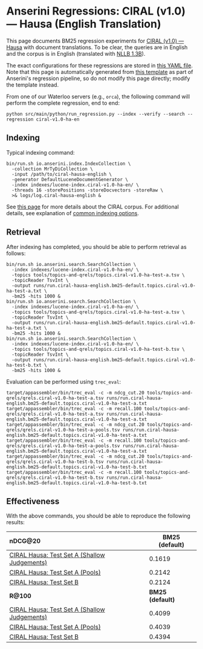 # Anserini Regressions: CIRAL (v1.0) &mdash; Hausa (English Translation)

This page documents BM25 regression experiments for [CIRAL (v1.0) &mdash; Hausa](https://github.com/ciralproject/ciral) with document translations. To be clear, the queries are in English and the corpus is in English (translated with [NLLB 1.3B](https://huggingface.co/facebook/nllb-200-1.3B)).

The exact configurations for these regressions are stored in [this YAML file](../../src/main/resources/regression/ciral-v1.0-ha-en.yaml).
Note that this page is automatically generated from [this template](../../src/main/resources/docgen/templates/ciral-v1.0-ha-en.template) as part of Anserini's regression pipeline, so do not modify this page directly; modify the template instead.

From one of our Waterloo servers (e.g., `orca`), the following command will perform the complete regression, end to end:

```
python src/main/python/run_regression.py --index --verify --search --regression ciral-v1.0-ha-en
```

## Indexing

Typical indexing command:

```
bin/run.sh io.anserini.index.IndexCollection \
  -collection MrTyDiCollection \
  -input /path/to/ciral-hausa-english \
  -generator DefaultLuceneDocumentGenerator \
  -index indexes/lucene-index.ciral-v1.0-ha-en/ \
  -threads 16 -storePositions -storeDocvectors -storeRaw \
  >& logs/log.ciral-hausa-english &
```

See [this page](https://github.com/ciralproject/ciral) for more details about the CIRAL corpus.
For additional details, see explanation of [common indexing options](../../docs/common-indexing-options.md).

## Retrieval

After indexing has completed, you should be able to perform retrieval as follows:

```
bin/run.sh io.anserini.search.SearchCollection \
  -index indexes/lucene-index.ciral-v1.0-ha-en/ \
  -topics tools/topics-and-qrels/topics.ciral-v1.0-ha-test-a.tsv \
  -topicReader TsvInt \
  -output runs/run.ciral-hausa-english.bm25-default.topics.ciral-v1.0-ha-test-a.txt \
  -bm25 -hits 1000 &
bin/run.sh io.anserini.search.SearchCollection \
  -index indexes/lucene-index.ciral-v1.0-ha-en/ \
  -topics tools/topics-and-qrels/topics.ciral-v1.0-ha-test-a.tsv \
  -topicReader TsvInt \
  -output runs/run.ciral-hausa-english.bm25-default.topics.ciral-v1.0-ha-test-a.txt \
  -bm25 -hits 1000 &
bin/run.sh io.anserini.search.SearchCollection \
  -index indexes/lucene-index.ciral-v1.0-ha-en/ \
  -topics tools/topics-and-qrels/topics.ciral-v1.0-ha-test-b.tsv \
  -topicReader TsvInt \
  -output runs/run.ciral-hausa-english.bm25-default.topics.ciral-v1.0-ha-test-b.txt \
  -bm25 -hits 1000 &
```

Evaluation can be performed using `trec_eval`:

```
target/appassembler/bin/trec_eval -c -m ndcg_cut.20 tools/topics-and-qrels/qrels.ciral-v1.0-ha-test-a.tsv runs/run.ciral-hausa-english.bm25-default.topics.ciral-v1.0-ha-test-a.txt
target/appassembler/bin/trec_eval -c -m recall.100 tools/topics-and-qrels/qrels.ciral-v1.0-ha-test-a.tsv runs/run.ciral-hausa-english.bm25-default.topics.ciral-v1.0-ha-test-a.txt
target/appassembler/bin/trec_eval -c -m ndcg_cut.20 tools/topics-and-qrels/qrels.ciral-v1.0-ha-test-a-pools.tsv runs/run.ciral-hausa-english.bm25-default.topics.ciral-v1.0-ha-test-a.txt
target/appassembler/bin/trec_eval -c -m recall.100 tools/topics-and-qrels/qrels.ciral-v1.0-ha-test-a-pools.tsv runs/run.ciral-hausa-english.bm25-default.topics.ciral-v1.0-ha-test-a.txt
target/appassembler/bin/trec_eval -c -m ndcg_cut.20 tools/topics-and-qrels/qrels.ciral-v1.0-ha-test-b.tsv runs/run.ciral-hausa-english.bm25-default.topics.ciral-v1.0-ha-test-b.txt
target/appassembler/bin/trec_eval -c -m recall.100 tools/topics-and-qrels/qrels.ciral-v1.0-ha-test-b.tsv runs/run.ciral-hausa-english.bm25-default.topics.ciral-v1.0-ha-test-b.txt
```

## Effectiveness

With the above commands, you should be able to reproduce the following results:

| **nDCG@20**                                                                                                  | **BM25 (default)**|
|:-------------------------------------------------------------------------------------------------------------|-----------|
| [CIRAL Hausa: Test Set A (Shallow Judgements)](https://huggingface.co/datasets/CIRAL/ciral)                  | 0.1619    |
| [CIRAL Hausa: Test Set A (Pools)](https://huggingface.co/datasets/CIRAL/ciral)                               | 0.2142    |
| [CIRAL Hausa: Test Set B](https://huggingface.co/datasets/CIRAL/ciral)                                       | 0.2124    |
| **R@100**                                                                                                    | **BM25 (default)**|
| [CIRAL Hausa: Test Set A (Shallow Judgements)](https://huggingface.co/datasets/CIRAL/ciral)                  | 0.4099    |
| [CIRAL Hausa: Test Set A (Pools)](https://huggingface.co/datasets/CIRAL/ciral)                               | 0.4039    |
| [CIRAL Hausa: Test Set B](https://huggingface.co/datasets/CIRAL/ciral)                                       | 0.4394    |
